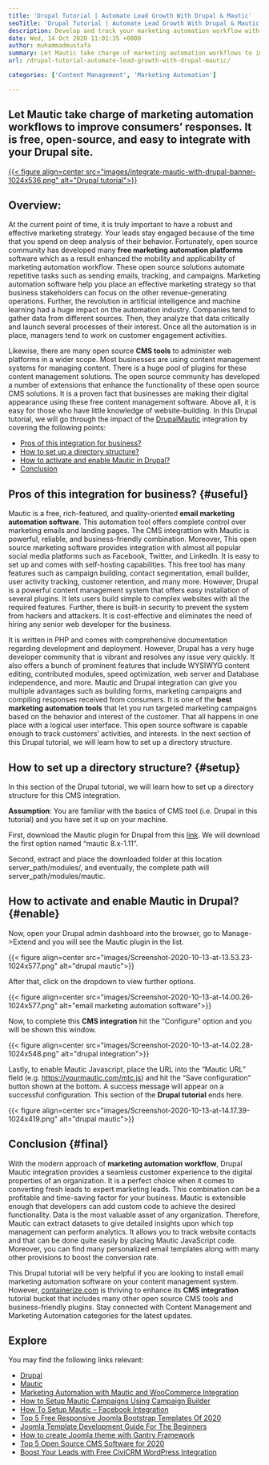 ```yaml
---
title: 'Drupal Tutorial | Automate Lead Growth With Drupal & Mautic'
seoTitle: 'Drupal Tutorial | Automate Lead Growth With Drupal & Mautic'
description: Develop and track your marketing automation workflow with the help of Drupal Mautic integration. Follow this Drupal tutorial to learn the integration steps.
date: Wed, 14 Oct 2020 11:01:35 +0000
author: muhammadmustafa
summary: Let Mautic take charge of marketing automation workflows to improve consumers’ responses. It is free, open-source, and easy to integrate with your Drupal site.
url: /drupal-tutorial-automate-lead-growth-with-drupal-mautic/

categories: ['Content Management', 'Marketing Automation']

---
```

## Let Mautic take charge of marketing automation workflows to improve consumers’ responses. It is free, open-source, and easy to integrate with your Drupal site.

[{{< figure align=center src="images/integrate-mautic-with-drupal-banner-1024x536.png" alt="Drupal tutorial">}}][1] 

## Overview:

At the current point of time, it is truly important to have a robust and effective marketing strategy. Your leads stay engaged because of the time that you spend on deep analysis of their behavior. Fortunately, open source community has developed many **free marketing automation platforms** software which as a result enhanced the mobility and applicability of marketing automation workflow. These open source solutions automate repetitive tasks such as sending emails, tracking, and campaigns. Marketing automation software help you place an effective marketing strategy so that business stakeholders can focus on the other revenue-generating operations. Further, the revolution in artificial intelligence and machine learning had a huge impact on the automation industry. Companies tend to gather data from different sources. Then, they analyze that data critically and launch several processes of their interest. Once all the automation is in place, managers tend to work on customer engagement activities. 

Likewise, there are many open source **CMS tools** to administer web platforms in a wider scope. Most businesses are using content management systems for managing content. There is a huge pool of plugins for these content management solutions. The open source community has developed a number of extensions that enhance the functionality of these open source CMS solutions. It is a proven fact that businesses are making their digital appearance using these free content management software. Above all, it is easy for those who have little knowledge of website-building. In this Drupal tutorial, we will go through the impact of the [Drupal][2][Mautic][1] integration by covering the following points:

  * [Pros of this integration for business?][3]
  * [How to set up a directory structure?][4]
  * [How to activate and enable Mautic in Drupal?][5]
  * [Conclusion][6] 

## Pros of this integration for business? {#useful}

Mautic is a free, rich-featured, and quality-oriented **email marketing automation software**. This automation tool offers complete control over marketing emails and landing pages. The CMS integrattion with Mautic is powerful, reliable, and business-friendly combination. Moreover, This open source marketing software provides integration with almost all popular social media platforms such as Facebook, Twitter, and LinkedIn. It is easy to set up and comes with self-hosting capabilities. This free tool has many features such as campaign building, contact segmentation, email builder, user activity tracking, customer retention, and many more. However, Drupal is a powerful content management system that offers easy installation of several plugins. It lets users build simple to complex websites with all the required features. Further, there is built-in security to prevent the system from hackers and attackers. It is cost-effective and eliminates the need of hiring any senior web developer for the business. 

It is written in PHP and comes with comprehensive documentation regarding development and deployment. However, Drupal has a very huge developer community that is vibrant and resolves any issue very quickly. It also offers a bunch of prominent features that include WYSIWYG content editing, contributed modules, speed optimization, web server and Database independence, and more. Mautic and Drupal integration can give you multiple advantages such as building forms, marketing campaigns and compiling responses received from consumers. It is one of the **best marketing automation tools** that let you run targeted marketing campaigns based on the behavior and interest of the customer. That all happens in one place with a logical user interface. This open source software is capable enough to track customers’ activities, and interests. In the next section of this Drupal tutorial, we will learn how to set up a directory structure.

## How to set up a directory structure? {#setup}

In this section of the Drupal tutorial, we will learn how to set up a directory structure for this CMS integration. 

**Assumption**: You are familiar with the basics of CMS tool (i.e. Drupal in this tutorial) and you have set it up on your machine. 

First, download the Mautic plugin for Drupal from this [link][7]. We will download the first option named “mautic 8.x-1.11”.

Second, extract and place the downloaded folder at this location server\_path/modules/, and eventually, the complete path will server\_path/modules/mautic. 

## How to activate and enable Mautic in Drupal? {#enable}

Now, open your Drupal admin dashboard into the browser, go to Manage->Extend and you will see the Mautic plugin in the list. 

{{< figure align=center src="images/Screenshot-2020-10-13-at-13.53.23-1024x577.png" alt="drupal mautic">}}  

After that, click on the dropdown to view further options. 

{{< figure align=center src="images/Screenshot-2020-10-13-at-14.00.26-1024x577.png" alt="email marketing automation software">}}  

Now, to complete this **CMS integration** hit the “Configure” option and you will be shown this window. 

{{< figure align=center src="images/Screenshot-2020-10-13-at-14.02.28-1024x548.png" alt="drupal integration">}}  

Lastly, to enable Mautic Javascript, place the URL into the “Mautic URL” field (e.g. https://yourmautic.com/mtc.js) and hit the “Save configuration” button shown at the bottom. A success message will appear on a successful configuration. This section of the **Drupal tutorial** ends here.

{{< figure align=center src="images/Screenshot-2020-10-13-at-14.17.39-1024x419.png" alt="drupal mautic">}}  

## Conclusion  {#final}

With the modern approach of **marketing automation workflow**, Drupal Mautic integration provides a seamless customer experience to the digital properties of an organization. It is a perfect choice when it comes to converting fresh leads to expert marketing leads. This combination can be a profitable and time-saving factor for your business. Mautic is extensible enough that developers can add custom code to achieve the desired functionality. Data is the most valuable asset of any organization. Therefore, Mautic can extract datasets to give detailed insights upon which top management can perform analytics. It allows you to track website contacts and that can be done quite easily by placing Mautic JavaScript code. Moreover, you can find many personalized email templates along with many other provisions to boost the conversion rate. 

This Drupal tutorial will be very helpful if you are looking to install email marketing automation software on your content management system. However, [containerize.com][8] is thriving to enhance its **CMS integration** tutorial bucket that includes many other open source CMS tools and business-friendly plugins. Stay connected with Content Management and Marketing Automation categories for the latest updates. 

## Explore

You may find the following links relevant:

  * [Drupal][9]
  * [Mautic][10]
  * [Marketing Automation with Mautic and WooCommerce Integration][11]
  * [How to Setup Mautic Campaigns Using Campaign Builder][12]
  * [How To Setup Mautic – Facebook Integration][13]
  * [Top 5 Free Responsive Joomla Bootstrap Templates Of 2020][14]
  * [Joomla Template Development Guide For The Beginners][15]
  * [How to create Joomla theme with Gantry Framework][16]
  * [Top 5 Open Source CMS Software for 2020][17]
  * [Boost Your Leads with Free CiviCRM WordPress Integration][18]

 [1]: https://products.containerize.com/marketing-automation/mautic
 [2]: https://products.containerize.com/content-management/drupal
 [3]: #useful
 [4]: #setup
 [5]: #enable
 [6]: #final
 [7]: https://www.drupal.org/project/mautic/releases
 [8]: https://www.containerize.com/
 [9]: https://products.containerize.com/content-management/drupal/
 [10]: https://products.containerize.com/marketing-automation/mautic/
 [11]: https://blog.containerize.com/blogging/marketing-automation-using-mautic-and-wordpress-woocommerce/

 [12]: https://blog.containerize.com/marketing-automation/how-to-setup-marketing-campaigns-using-mautic-campaign-builder/

 [13]: https://blog.containerize.com/marketing-automation/how-to-setup-mautic-facebook-integration/

 [14]: https://blog.containerize.com/content-management/top-5-best-free-responsive-joomla-templates-of-2020/

 [15]: https://blog.containerize.com/content-management/responsive-joomla-templates-tutorial/

 [16]: https://blog.containerize.com/content-management/how-to-create-joomla-theme-joomla-gantry-framework/
 [17]: https://blog.containerize.com/content-management/top-5-open-source-content-management-systems-for-2020/
 [18]: https://blog.containerize.com/blogging/civicrm-wordpress-integration-wordpress-tutorial/